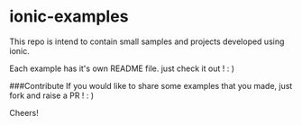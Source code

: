 # ionic-examples
This repo is intend to contain small samples and projects developed using ionic.

Each example has it's own README file. just check it out ! : )

###Contribute
If you would like to share some examples that you made, just fork and raise a PR ! : )

Cheers!
